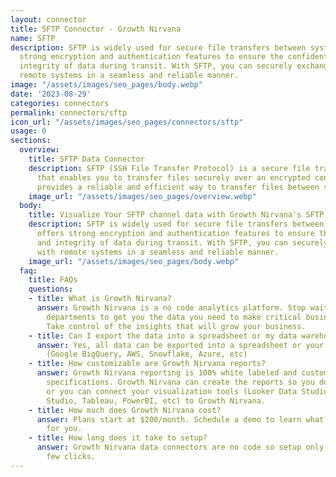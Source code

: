 ```yaml
---
layout: connector
title: SFTP Connector - Growth Nirvana
name: SFTP
description: SFTP is widely used for secure file transfers between systems. It offers
  strong encryption and authentication features to ensure the confidentiality and
  integrity of data during transit. With SFTP, you can securely exchange files with
  remote systems in a seamless and reliable manner.
image: "/assets/images/seo_pages/body.webp"
date: '2023-08-29'
categories: connectors
permalink: connectors/sftp
icon_url: "/assets/images/seo_pages/connectors/sftp"
usage: 0
sections:
  overview:
    title: SFTP Data Connector
    description: SFTP (SSH File Transfer Protocol) is a secure file transfer protocol
      that enables you to transfer files securely over an encrypted connection. It
      provides a reliable and efficient way to transfer files between systems.
    image_url: "/assets/images/seo_pages/overview.webp"
  body:
    title: Visualize Your SFTP channel data with Growth Nirvana's SFTP Connector
    description: SFTP is widely used for secure file transfers between systems. It
      offers strong encryption and authentication features to ensure the confidentiality
      and integrity of data during transit. With SFTP, you can securely exchange files
      with remote systems in a seamless and reliable manner.
    image_url: "/assets/images/seo_pages/body.webp"
  faq:
    title: FAQs
    questions:
    - title: What is Growth Nirvana?
      answer: Growth Nirvana is a no code analytics platform. Stop waiting for other
        departments to get you the data you need to make critical business decisions.
        Take control of the insights that will grow your business.
    - title: Can I export the data into a spreadsheet or my data warehouse?
      answer: Yes, all data can be exported into a spreadsheet or your data warehouse
        (Google BigQuery, AWS, Snowflake, Azure, etc)
    - title: How customizable are Growth Nirvana reports?
      answer: Growth Nirvana reporting is 100% white labeled and customized to your
        specifications. Growth Nirvana can create the reports so you don’t have to
        or you can connect your visualization tools (Looker Data Studio/Google Data
        Studio, Tableau, PowerBI, etc) to Growth Nirvana.
    - title: How much does Growth Nirvana cost?
      answer: Plans start at $200/month. Schedule a demo to learn what plan is best
        for you.
    - title: How long does it take to setup?
      answer: Growth Nirvana data connectors are no code so setup only requires a
        few clicks.
---
```

